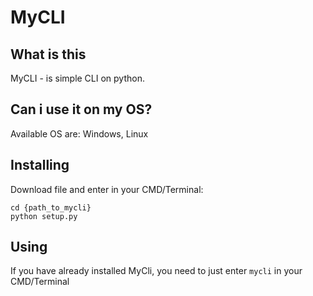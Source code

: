 # MyCLI
## What is this
MyCLI - is simple CLI on python.
## Can i use it on my OS?
Available OS are: Windows, Linux  
## Installing
Download file and enter in your CMD/Terminal:
```
cd {path_to_mycli}
python setup.py
```
## Using
If you have already installed MyCli, you need to just enter ```mycli``` in your CMD/Terminal
